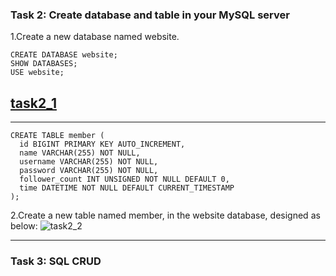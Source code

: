 ### Task 2: Create database and table in your MySQL server

1.Create a new database named website.
```
CREATE DATABASE website;
SHOW DATABASES;
USE website;
```
[task2_1](/screenshot/task2_1.png)
---
---
```
CREATE TABLE member (
  id BIGINT PRIMARY KEY AUTO_INCREMENT,
  name VARCHAR(255) NOT NULL,
  username VARCHAR(255) NOT NULL,
  password VARCHAR(255) NOT NULL,
  follower_count INT UNSIGNED NOT NULL DEFAULT 0,
  time DATETIME NOT NULL DEFAULT CURRENT_TIMESTAMP
);
```
2.Create a new table named member, in the website database, designed as below:
![task2_2](/screenshot/task2_2.png)

---
### Task 3: SQL CRUD 
